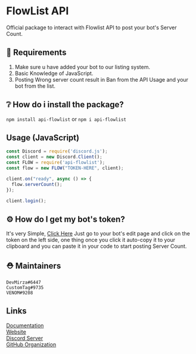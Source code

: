 # FlowList API
Official package to interact with Flowlist API to post your bot's Server Count.

## 📝 Requirements
1. Make sure u have added your bot to our listing system.
2. Basic Knowledge of JavaScript.
3. Posting Wrong server count result in Ban from the API Usage and your bot from the list.

## ❔ How do i install the package?
`npm install api-flowlist` or `npm i api-flowlist`

## Usage (JavaScript)
```js
const Discord = require('discord.js');
const client = new Discord.Client();
const FLOW = require('api-flowlist');
const flow = new FLOW("TOKEN-HERE", client);

client.on("ready", async () => {
  flow.serverCount();
});

client.login();
```

## ⚙ How do I get my bot's token?
It's very Simple, [Click Here](https://www.flowlist.xyz) Just go to your bot's edit page and click on the token on the left side, one thing once you click it auto-copy it to your clipboard and you can paste it in your code to start posting Server Count.

## ⛑ Maintainers
`DevMirza#6447`</br>
`CustomTag#9735`</br>
`VENOM#9208`</br>

## Links
[Documentation](https://docz.flowlist.xyz)</br>
[Website](https://www.flowlist.xyz)</br>
[Discord Server](https://discord.gg/NsRHjhDEzQ)</br>
[GitHub Organization](https://github.com/FlowlistBot)</br>
